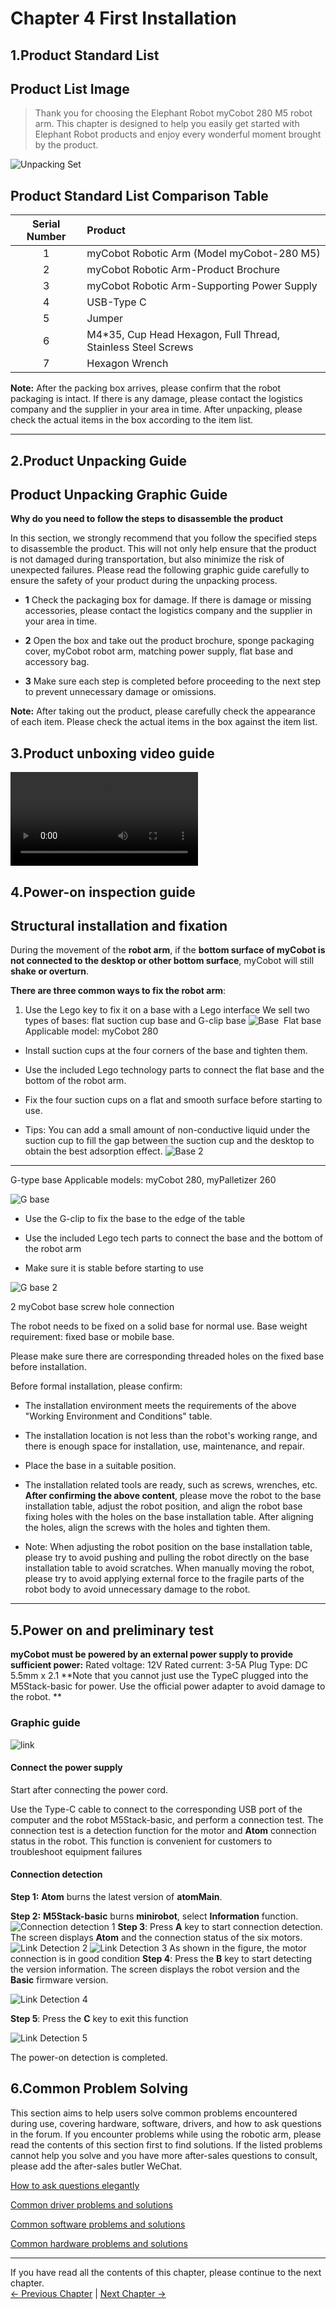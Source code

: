 # Chapter 4 First Installation
## 1.Product Standard List
## Product List Image
> Thank you for choosing the Elephant Robot myCobot 280 M5 robot arm. This chapter is designed to help you easily get started with Elephant Robot products and enjoy every wonderful moment brought by the product.

![Unpacking Set](../../resources/2-BasicSettings/4.FirstTimeInstallation/UnpackingSet.png)

## Product Standard List Comparison Table

| Serial Number | Product |
| :----: | :------------------------------------ |
| 1 | myCobot Robotic Arm (Model myCobot-280 M5) |
| 2 | myCobot Robotic Arm-Product Brochure |
| 3 | myCobot Robotic Arm-Supporting Power Supply |
| 4 | USB-Type C |
| 5 | Jumper |
| 6 | M4*35, Cup Head Hexagon, Full Thread, Stainless Steel Screws |
| 7 | Hexagon Wrench |

**Note:** After the packing box arrives, please confirm that the robot packaging is intact. If there is any damage, please contact the logistics company and the supplier in your area in time. After unpacking, please check the actual items in the box according to the item list.

---
## 2.Product Unpacking Guide
## Product Unpacking Graphic Guide

**Why do you need to follow the steps to disassemble the product**

In this section, we strongly recommend that you follow the specified steps to disassemble the product. This will not only help ensure that the product is not damaged during transportation, but also minimize the risk of unexpected failures. Please read the following graphic guide carefully to ensure the safety of your product during the unpacking process.

- **1** Check the packaging box for damage. If there is damage or missing accessories, please contact the logistics company and the supplier in your area in time.

- **2** Open the box and take out the product brochure, sponge packaging cover, myCobot robot arm, matching power supply, flat base and accessory bag.

- **3** Make sure each step is completed before proceeding to the next step to prevent unnecessary damage or omissions.

**Note:** After taking out the product, please carefully check the appearance of each item. Please check the actual items in the box against the item list.

## 3.Product unboxing video guide

<video controls>
<source src="../../resources/2-BasicSettings/4.FirstTimeInstallation/OpenGuide.mp4" type="video/mp4">
Your browser does not support HTML5 video.
</video>

## 4.Power-on inspection guide

## Structural installation and fixation

During the movement of the **robot arm**, if the **bottom surface of myCobot is not connected to the desktop or other bottom surface**, myCobot will still **shake or overturn**.

**There are three common ways to fix the robot arm**:

1) Use the Lego key to fix it on a base with a Lego interface
We sell two types of bases: flat suction cup base and G-clip base
![Base](../../resources/2-BasicSettings/4.FirstTimeInstallation/stand.jpg)
​ Flat base Applicable model: myCobot 280

* Install suction cups at the four corners of the base and tighten them.

* Use the included Lego technology parts to connect the flat base and the bottom of the robot arm.

* Fix the four suction cups on a flat and smooth surface before starting to use.

* Tips: You can add a small amount of non-conductive liquid under the suction cup to fill the gap between the suction cup and the desktop to obtain the best adsorption effect.
![Base 2](../../resources/2-BasicSettings/4.FirstTimeInstallation/stand_2.jpg)

---

G-type base Applicable models: myCobot 280, myPalletizer 260

![G base](../../resources/2-BasicSettings/4.FirstTimeInstallation/GStand.jpg)

- Use the G-clip to fix the base to the edge of the table

- Use the included Lego tech parts to connect the base and the bottom of the robot arm

- Make sure it is stable before starting to use

![G base 2](../../resources/2-BasicSettings/4.FirstTimeInstallation/GStand2.jpg)

2 myCobot base screw hole connection

The robot needs to be fixed on a solid base for normal use. Base weight requirement: fixed base or mobile base.

Please make sure there are corresponding threaded holes on the fixed base before installation.

Before formal installation, please confirm:

* The installation environment meets the requirements of the above "Working Environment and Conditions" table.

* The installation location is not less than the robot's working range, and there is enough space for installation, use, maintenance, and repair.

* Place the base in a suitable position.

* The installation related tools are ready, such as screws, wrenches, etc.
**After confirming the above content**, please move the robot to the base installation table, adjust the robot position, and align the robot base fixing holes with the holes on the base installation table. After aligning the holes, align the screws with the holes and tighten them.

* Note: When adjusting the robot position on the base installation table, please try to avoid pushing and pulling the robot directly on the base installation table to avoid scratches. When manually moving the robot, please try to avoid applying external force to the fragile parts of the robot body to avoid unnecessary damage to the robot.

---
## 5.Power on and preliminary test

**myCobot must be powered by an external power supply to provide sufficient power:**
Rated voltage: 12V
Rated current: 3-5A
Plug Type: DC 5.5mm x 2.1
**Note that you cannot just use the TypeC plugged into the M5Stack-basic for power. Use the official power adapter to avoid damage to the robot. **

### Graphic guide
![link](../../resources/2-BasicSettings/4.FirstTimeInstallation/box_connect_PC.jpg)

#### Connect the power supply

Start after connecting the power cord.

Use the Type-C cable to connect to the corresponding USB port of the computer and the robot M5Stack-basic, and perform a connection test. The connection test is a detection function for the motor and **Atom** connection status in the robot. This function is convenient for customers to troubleshoot equipment failures

#### Connection detection

**Step 1:** **Atom** burns the latest version of **atomMain**.

**Step 2:** **M5Stack-basic** burns **minirobot**, select **Information** function.
![Connection detection 1](../../resources/2-BasicSettings/4.FirstTimeInstallation/ConnectCheck1.jpg)
**Step 3**: Press **A** key to start connection detection. The screen displays **Atom** and the connection status of the six motors.
![Link Detection 2](../../resources/2-BasicSettings/4.FirstTimeInstallation/pushA.jpg)
![Link Detection 3](../../resources/2-BasicSettings/4.FirstTimeInstallation/connectOK.jpg)
As shown in the figure, the motor connection is in good condition
**Step 4**: Press the **B** key to start detecting the version information. The screen displays the robot version and the **Basic** firmware version.

![Link Detection 4](../../resources/2-BasicSettings/4.FirstTimeInstallation/BaseVersion.jpg)

**Step 5**: Press the **C** key to exit this function

![Link Detection 5](../../resources/2-BasicSettings/4.FirstTimeInstallation/pushC.jpg)

The power-on detection is completed.

## 6.Common Problem Solving
This section aims to help users solve common problems encountered during use, covering hardware, software, drivers, and how to ask questions in the forum. If you encounter problems while using the robotic arm, please read the contents of this section first to find solutions. If the listed problems cannot help you solve and you have more after-sales questions to consult, please add the after-sales butler WeChat.

[How to ask questions elegantly](../../4-SupportAndService/9.Troubleshooting/9.0-how_to_ask.md)

[Common driver problems and solutions](../../4-SupportAndService/9.Troubleshooting/9.1-driver.md)

[Common software problems and solutions](../../4-SupportAndService/9.Troubleshooting/9.2-software.md)

[Common hardware problems and solutions](../../4-SupportAndService/9.Troubleshooting/9.3-hardware.md)

---

If you have read all the contents of this chapter, please continue to the next chapter. <br>
[← Previous Chapter](../3.UserNotice/3-UserInstructions.md) | [Next Chapter →](../../3-FunctionsAndApplications/5.BasicFunction/README.md)